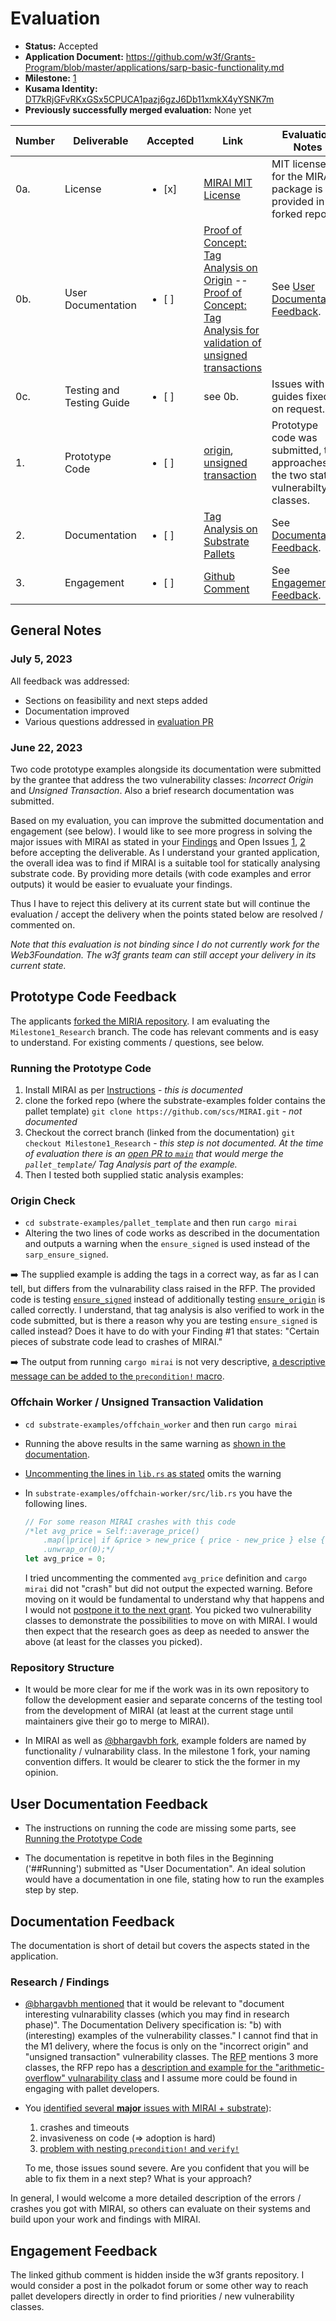 # Evaluation

- **Status:** Accepted
- **Application Document:**
  https://github.com/w3f/Grants-Program/blob/master/applications/sarp-basic-functionality.md
- **Milestone:**
  [1](https://github.com/w3f/Grant-Milestone-Delivery/blob/70250f0f8d90c3143294e1ec7a25c0c89133a481/deliveries/sarp-basic-functionality-milestone-1.md)
- **Kusama Identity:**
  [DT7kRjGFvRKxGSx5CPUCA1pazj6gzJ6Db11xmkX4yYSNK7m](https://sub.id/5CwW67PPdZQQCcdWJVaRJCepSQSrtKUumDAGa7UZbBKwd9R2)
- **Previously successfully merged evaluation:** None yet

| Number | Deliverable               | Accepted               | Link                                                                                                                                                                                                                                                                                                                                                           | Evaluation Notes                                                                   |
| ------ | ------------------------- | ---------------------- | -------------------------------------------------------------------------------------------------------------------------------------------------------------------------------------------------------------------------------------------------------------------------------------------------------------------------------------------------------------- | ---------------------------------------------------------------------------------- |
| 0a.    | License                   | <ul><li>[x] </li></ul> | [MIRAI MIT License](https://github.com/scs/MIRAI/blob/8afab5db34fb7330789e3765c3adf460ed72ed05/LICENSE)                                                                                                                                                                                                                                                        | MIT license file for the MIRAI package is provided in a forked repo.               |
| 0b.    | User Documentation        | <ul><li>[ ] </li></ul> | [Proof of Concept: Tag Analysis on Origin](https://github.com/scs/MIRAI/blob/db8104d6bba5224ad445502ec46166288349e60c/substrate-examples/pallet_template/README.md) -- [Proof of Concept: Tag Analysis for validation of unsigned transactions](https://github.com/scs/MIRAI/tree/db8104d6bba5224ad445502ec46166288349e60c/substrate-examples/offchain-worker) | See [User Documentation Feedback](#user-documentation-feedback).                   |
| 0c.    | Testing and Testing Guide | <ul><li>[ ] </li></ul> | see 0b.                                                                                                                                                                                                                                                                                                                                                        | Issues with guides fixed on request.                                               |
| 1.     | Prototype Code            | <ul><li>[ ] </li></ul> | [origin](https://github.com/scs/MIRAI/blob/db8104d6bba5224ad445502ec46166288349e60c/substrate-examples/pallet_template/), [unsigned transaction](https://github.com/scs/MIRAI/blob/db8104d6bba5224ad445502ec46166288349e60c/substrate-examples/offchain-worker/)                                                                                               | Prototype code was submitted, that approaches the two stated vulnerabilty classes. |
| 2.     | Documentation             | <ul><li>[ ] </li></ul> | [Tag Analysis on Substrate Pallets](https://github.com/scs/MIRAI/blob/db8104d6bba5224ad445502ec46166288349e60c/substrate-examples/README.md)                                                                                                                                                                                                                   | See [Documentation Feedback](#documentation-feedback).                             |
| 3.     | Engagement                | <ul><li>[ ] </li></ul> | [Github Comment](https://github.com/w3f/Grants-Program/pull/1706#issuecomment-1564312572)                                                                                                                                                                                                                                                                      | See [Engagement Feedback](#engagement-feedback).                                   |

## General Notes

### July 5, 2023

All feedback was addressed:

- Sections on feasibility and next steps added
- Documentation improved
- Various questions addressed in [evaluation PR](https://github.com/w3f/Grant-Milestone-Delivery/pull/885)

### June 22, 2023

Two code prototype examples alongside its documentation were submitted by the
grantee that address the two vulnerability classes: _Incorrect Origin_ and
_Unsigned Transaction_. Also a brief research documentation was submitted.

Based on my evaluation, you can improve the submitted documentation and
engagement (see below). I would like to see more progress in solving the major
issues with MIRAI as stated in your
[Findings](https://github.com/scs/MIRAI/blob/db8104d6bba5224ad445502ec46166288349e60c/substrate-examples/README.md#findings)
and Open Issues
[1](https://github.com/scs/MIRAI/blob/db8104d6bba5224ad445502ec46166288349e60c/substrate-examples/pallet_template/README.md#open-issues),
[2](https://github.com/scs/MIRAI/blob/db8104d6bba5224ad445502ec46166288349e60c/substrate-examples/offchain-worker/README.md#open-issues)
before accepting the deliverable. As I understand your granted application, the
overall idea was to find if MIRAI is a suitable tool for statically analysing
substrate code. By providing more details (with code examples and error outputs)
it would be easier to evualuate your findings.

Thus I have to reject this delivery at its current state but will continue the
evaluation / accept the delivery when the points stated below are resolved /
commented on.

_Note that this evaluation is not binding since I do not currently work for the
Web3Foundation. The w3f grants team can still accept your delivery in its
current state._

## Prototype Code Feedback

The applicants [forked the MIRIA repository](https://github.com/scs/MIRAI). I am
evaluating the `Milestone1_Research` branch. The code has relevant comments and
is easy to understand. For existing comments / questions, see below.

### Running the Prototype Code

1. Install MIRAI as per
   [Instructions](https://github.com/facebookexperimental/MIRAI/blob/main/documentation/InstallationGuide.md) -
   _this is documented_
1. clone the forked repo (where the substrate-examples folder contains the
   pallet template) `git clone https://github.com/scs/MIRAI.git` - _not
   documented_
1. Checkout the correct branch (linked from the documentation)
   `git checkout Milestone1_Research` - _this step is not documented. At the
   time of evaluation there is an
   [open PR to `main`](https://github.com/scs/MIRAI/pull/1) that would merge the
   `pallet_template`/ Tag Analysis part of the example._
1. Then I tested both supplied static analysis examples:

### Origin Check

- `cd substrate-examples/pallet_template` and then run `cargo mirai`
- Altering the two lines of code works as described in the documentation and
  outputs a warning when the `ensure_signed` is used instead of the
  `sarp_ensure_signed`.

➡️ The supplied example is adding the tags in a correct way, as far as I can
tell, but differs from the vulnarability class raised in the RFP. The provided
code is testing
[`ensure_signed`](https://github.com/scs/MIRAI/blob/db8104d6bba5224ad445502ec46166288349e60c/substrate-examples/pallet_template/src/lib.rs#L135)
instead of additionally testing
[`ensure_origin`](https://github.com/bhargavbh/MIRAI/blob/5646e7e2775f1b59bed74285ab1c0a8397218fc5/substrate_examples/incorrect-origin/wrong-origin.rs#L49)
is called correctly. I understand, that tag analysis is also verified to work in
the code submitted, but is there a reason why you are testing `ensure_signed` is
called instead? Does it have to do with your Finding #1 that states: "Certain
pieces of substrate code lead to crashes of MIRAI."

➡️ The output from running `cargo mirai` is not very descriptive,
[a descriptive message can be added to the `precondition!` macro](https://github.com/facebookexperimental/MIRAI/blob/957af25ce6cc109093cec369c70fe90a1e2544f9/annotations/src/lib.rs#L625).

### Offchain Worker / Unsigned Transaction Validation

- `cd substrate-examples/offchain_worker` and then run `cargo mirai`
- Running the above results in the same warning as
  [shown in the documentation](https://github.com/scs/MIRAI/raw/db8104d6bba5224ad445502ec46166288349e60c/substrate-examples/offchain-worker/mirai-warning.png).
- [Uncommenting the lines in `lib.rs` as stated](https://github.com/scs/MIRAI/blob/db8104d6bba5224ad445502ec46166288349e60c/substrate-examples/offchain-worker/src/lib.rs#L355)
  omits the warning
- In `substrate-examples/offchain-worker/src/lib.rs` you have the following
  lines.

  ```rust
  // For some reason MIRAI crashes with this code
  /*let avg_price = Self::average_price()
      .map(|price| if &price > new_price { price - new_price } else { new_price - price })
      .unwrap_or(0);*/
  let avg_price = 0;
  ```

  I tried uncommenting the commented `avg_price` definition and `cargo mirai`
  did not "crash" but did not output the expected warning. Before moving on it
  would be fundamental to understand why that happens and I would not
  [postpone it to the next grant](https://github.com/scs/MIRAI/tree/Milestone1_Research/substrate-examples#next-steps).
  You picked two vulnerability classes to demonstrate the possibilities to move
  on with MIRAI. I would then expect that the research goes as deep as needed to
  answer the above (at least for the classes you picked).

### Repository Structure

- It would be more clear for me if the work was in its own repository to follow
  the development easier and separate concerns of the testing tool from the
  development of MIRAI (at least at the current stage until maintainers give
  their go to merge to MIRAI).

- In MIRAI as well as
  [@bhargavbh fork](https://github.com/bhargavbh/MIRAI/tree/main/substrate_examples),
  example folders are named by functionality / vulnarability class. In the
  milestone 1 fork, your naming convention differs. It would be clearer to stick
  the the former in my opinion.

## User Documentation Feedback

- The instructions on running the code are missing some parts, see
  [Running the Prototype Code](#running-the-prototype-code)

- The documentation is repetitve in both files in the Beginning ('##Running')
  submitted as "User Documentation". An ideal solution would have a
  documentation in one file, stating how to run the examples step by step.

## Documentation Feedback

The documentation is short of detail but covers the aspects stated in the
application.

### Research / Findings

- [@bhargavbh mentioned](https://github.com/w3f/Grants-Program/pull/1706#issuecomment-1535936716)
  that it would be relevant to "document interesting vulnarability classes
  (which you may find in research phase)". The Documentation Delivery
  specification is: "b) with (interesting) examples of the vulnerability
  classes." I cannot find that in the M1 delivery, where the focus is only on
  the "incorrect origin" and "unsigned transaction" vulnerability classes. The
  [RFP](https://github.com/w3f/Grants-Program/blob/master/docs/RFPs/Open/Static-Analysis-for-Runtime-Pallets.md#project-description-page_facing_up)
  mentions 3 more classes, the RFP repo has a
  [description and example for the "arithmetic-overflow" vulnarability class](https://github.com/bhargavbh/MIRAI/tree/main/substrate_examples/arithmetic-overflow)
  and I assume more could be found in engaging with pallet developers.

- You
  [identified several **major** issues with MIRAI + substrate](https://github.com/scs/MIRAI/tree/db8104d6bba5224ad445502ec46166288349e60c/substrate-examples#findings)):

  1. crashes and timeouts
  2. invasiveness on code (=> adoption is hard)
  3. [problem with nesting `precondition!` and `verify!`](https://github.com/scs/MIRAI/blob/db8104d6bba5224ad445502ec46166288349e60c/substrate-examples/pallet_template/README.md#open-issues)

  To me, those issues sound severe. Are you confident that you will be able to
  fix them in a next step? What is your approach?

In general, I would welcome a more detailed description of the errors / crashes
you got with MIRAI, so others can evaluate on their systems and build upon your
work and findings with MIRAI.

## Engagement Feedback

The linked github comment is hidden inside the w3f grants repository. I would
consider a post in the polkadot forum or some other way to reach pallet
developers directly in order to find priorities / new vulnerability classes.
